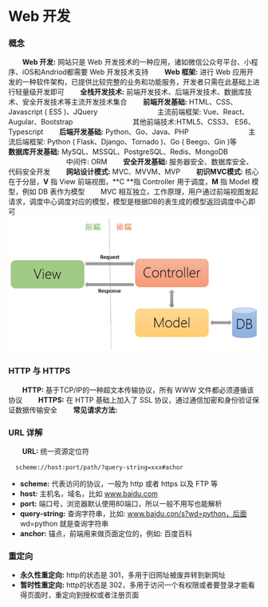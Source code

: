 # Web 开发
### 概念
&emsp;&emsp;**Web 开发:** 网站只是 Web 开发技术的一种应用，诸如微信公众号平台、小程序、iOS和Andriod都需要 Web 开发技术支持
&emsp;&emsp;**Web 框架:** 进行 Web 应用开发的一种软件架构，已提供比较完整的业务和功能服务，开发者只需在此基础上进行轻量级开发即可
&emsp;&emsp;**全栈开发技术:** 前端开发技术、后端开发技术、数据库技术、安全开发技术等主流开发技术集合
&emsp;&emsp;**前端开发基础:** HTML、CSS、Javascript ( ES5 )、JQuery
&emsp;&emsp;&emsp;&emsp;&emsp;&emsp;&emsp;&emsp; 主流前端框架: Vue、React、Augular、Bootstrap
&emsp;&emsp;&emsp;&emsp;&emsp;&emsp;&emsp;&emsp; 其他前端技术:HTML5、CSS3、 ES6、Typescript
&emsp;&emsp;**后端开发基础:** Python、Go、Java、PHP
&emsp;&emsp;&emsp;&emsp;&emsp;&emsp;&emsp;&emsp; 主流后端框架: Python ( Flask、Django、Tornado )、Go ( Beego、Gin )等
&emsp;&emsp;**数据库开发基础:** MySQL、MSSQL、PostgreSQL、Redis、MongoDB
&emsp;&emsp;&emsp;&emsp;&emsp;&emsp;&emsp;&emsp; 中间件: ORM
&emsp;&emsp;**安全开发基础:** 服务器安全、数据库安全、代码安全开发
&emsp;&emsp;**网站设计模式:** MVC、MVVM、MVP
&emsp;&emsp;**初识MVC模式:** 核心在于分层，**V** 指 View 前端视图，**C **指 Controller 用于调度，**M** 指 Model 模型，例如 DB 表作为模型
&emsp;&emsp;MVC 相互独立，工作原理，用户通过前端视图发起请求，调度中心调度对应的模型，模型是根据DB的表生成的模型返回调度中心即可
![](/assets/22C6E500FDE45F2A8A33D98E3B443858.png)
### HTTP 与 HTTPS
&emsp;&emsp;**HTTP:** 基于TCP/IP的一种超文本传输协议，所有 WWW 文件都必须遵循该协议
&emsp;&emsp;**HTTPS:** 在 HTTP 基础上加入了 SSL 协议，通过通信加密和身份验证保证数据传输安全
&emsp;&emsp;**常见请求方法:** 
### URL 详解
&emsp;&emsp;**URL:**  统一资源定位符
```html
  scheme://host:port/path/?query-string=xxx#achor

```
* **scheme:** 代表访问的协议，一般为 http 或者 https 以及 FTP 等
* **host:** 主机名，域名，比如 www.baidu.com
* **port:** 端口号，浏览器默认使用80端口，所以一般不用写也能解析
* **query-string:** 查询字符串，比如: www.baidu.con/s?wd=python，后面 wd=python 就是查询字符串
* **anchor:** 锚点，前端用来做页面定位的，例如: 百度百科
### 重定向
* **永久性重定向:** http的状态是 301，多用于旧网址被废弃转到新网址
* **暂时性重定向:** http的状态是 302，多用于访问一个有权限或者要登录才能看得页面时，重定向到授权或者注册页面









 













